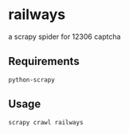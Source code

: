 # railways
a scrapy spider for 12306 captcha

## Requirements

    python-scrapy

## Usage

    scrapy crawl railways

